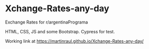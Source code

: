 # Xchange-Rates-any-day
Exchange Rates for r/argentinaPrograma

HTML, CSS, JS and some Bootstrap. Cypress for test.

Working link at https://martinraul.github.io/Xchange-Rates-any-day/
